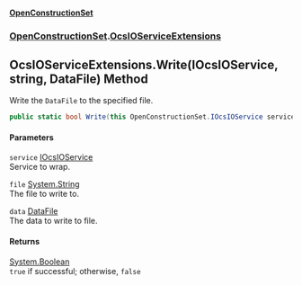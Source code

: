 #### [OpenConstructionSet](index.md 'index')
### [OpenConstructionSet](index.md#OpenConstructionSet 'OpenConstructionSet').[OcsIOServiceExtensions](FY7778xXgzBiQPFsfpgjQA.md 'OpenConstructionSet.OcsIOServiceExtensions')
## OcsIOServiceExtensions.Write(IOcsIOService, string, DataFile) Method
Write the `DataFile` to the specified file.  
```csharp
public static bool Write(this OpenConstructionSet.IOcsIOService service, string file, OpenConstructionSet.Models.DataFile data);
```
#### Parameters
<a name='OpenConstructionSet_OcsIOServiceExtensions_Write(OpenConstructionSet_IOcsIOService_string_OpenConstructionSet_Models_DataFile)_service'></a>
`service` [IOcsIOService](No0G5igUcUOm46RZK2qdqg.md 'OpenConstructionSet.IOcsIOService')  
Service to wrap.
  
<a name='OpenConstructionSet_OcsIOServiceExtensions_Write(OpenConstructionSet_IOcsIOService_string_OpenConstructionSet_Models_DataFile)_file'></a>
`file` [System.String](https://docs.microsoft.com/en-us/dotnet/api/System.String 'System.String')  
The file to write to.
  
<a name='OpenConstructionSet_OcsIOServiceExtensions_Write(OpenConstructionSet_IOcsIOService_string_OpenConstructionSet_Models_DataFile)_data'></a>
`data` [DataFile](q_8MggXJ9Yoajs1dvqB03g.md 'OpenConstructionSet.Models.DataFile')  
The data to write to file.
  
#### Returns
[System.Boolean](https://docs.microsoft.com/en-us/dotnet/api/System.Boolean 'System.Boolean')  
`true` if successful; otherwise, `false`
